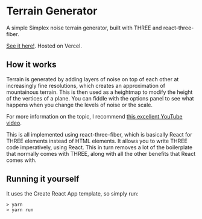 # Terrain Generator

A simple Simplex noise terrain generator, built with THREE and react-three-fiber.

[See it here!](https://terrain.mozzius.now.sh). Hosted on Vercel.

## How it works

Terrain is generated by adding layers of noise on top of each other at increasingly fine resolutions, which creates an approximation of mountainous terrain. This is then used as a heightmap to modify the height of the vertices of a plane. You can fiddle with the options panel to see what happens when you change the levels of noise or the scale.

For more information on the topic, I recommend [this excellent YouTube video](https://www.youtube.com/watch?v=eaXk97ujbPQ).

This is all implemented using react-three-fiber, which is basically React for THREE elements instead of HTML elements. It allows you to write THREE code imperatively, using React. This in turn removes a lot of the boilerplate that normally comes with THREE, along with all the other benefits that React comes with.

## Running it yourself

It uses the Create React App template, so simply run:

```
> yarn
> yarn run
```

